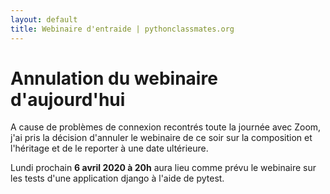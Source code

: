 ```yaml
---
layout: default
title: Webinaire d'entraide | pythonclassmates.org
---
```


# Annulation du webinaire d'aujourd'hui

A cause de problèmes de connexion recontrés toute la journée avec Zoom,
j'ai pris la décision d'annuler le webinaire de ce soir sur la 
composition et l'héritage et de le reporter à une date ultérieure. 

Lundi prochain **6 avril 2020 à 20h** aura lieu comme prévu le webinaire sur les
tests d'une application django à l'aide de pytest.
